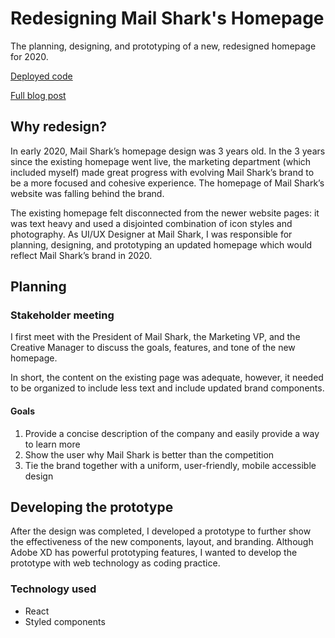 # Redesigning Mail Shark's Homepage

The planning, designing, and prototyping of a new, redesigned homepage for 2020.

[Deployed code](https://beterry.github.io/ms-home/)

[Full blog post](https://benterry.dev/work/ms-home/)

## Why redesign?

In early 2020, Mail Shark’s homepage design was 3 years old. In the 3 years since the existing homepage went live, the marketing department (which included myself) made great progress with evolving Mail Shark’s brand to be a more focused and cohesive experience. The homepage of Mail Shark’s website was falling behind the brand.

The existing homepage felt disconnected from the newer website pages: it was text heavy and used a disjointed combination of icon styles and photography. As UI/UX Designer at Mail Shark, I was responsible for planning, designing, and prototyping an updated homepage which would reflect Mail Shark’s brand in 2020.

## Planning

### Stakeholder meeting

I first meet with the President of Mail Shark, the Marketing VP, and the Creative Manager to discuss the goals, features, and tone of the new homepage. 

In short, the content on the existing page was adequate, however, it needed to be organized to include less text and include updated brand components.

#### Goals

1. Provide a concise description of the company and easily provide a way to learn more
2. Show the user why Mail Shark is better than the competition
3. Tie the brand together with a uniform, user-friendly, mobile accessible design

## Developing the prototype

After the design was completed, I developed a prototype to further show the effectiveness of the new components, layout, and branding. Although Adobe XD has powerful prototyping features, I wanted to develop the prototype with web technology as coding practice.

### Technology used

- React
- Styled components
